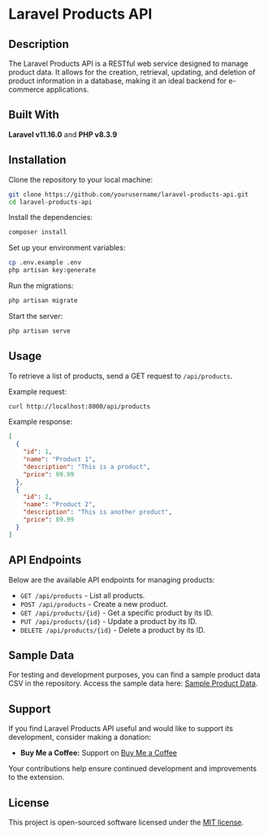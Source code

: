 # Laravel Products API

## Description

The Laravel Products API is a RESTful web service designed to manage product data. It allows for the creation, retrieval, updating, and deletion of product information in a database, making it an ideal backend for e-commerce applications.

## Built With

**Laravel v11.16.0** and **PHP v8.3.9**

## Installation

Clone the repository to your local machine:

```bash
git clone https://github.com/yourusername/laravel-products-api.git
cd laravel-products-api
```

Install the dependencies:

```bash
composer install
```

Set up your environment variables:

```bash
cp .env.example .env
php artisan key:generate
```

Run the migrations:

```bash
php artisan migrate
```

Start the server:

```bash
php artisan serve
```

## Usage

To retrieve a list of products, send a GET request to `/api/products`.

Example request:

```bash
curl http://localhost:8000/api/products
```

Example response:

```json
[
  {
    "id": 1,
    "name": "Product 1",
    "description": "This is a product",
    "price": 99.99
  },
  {
    "id": 2,
    "name": "Product 2",
    "description": "This is another product",
    "price": 89.99
  }
]
```

## API Endpoints

Below are the available API endpoints for managing products:

- `GET /api/products` - List all products.
- `POST /api/products` - Create a new product.
- `GET /api/products/{id}` - Get a specific product by its ID.
- `PUT /api/products/{id}` - Update a product by its ID.
- `DELETE /api/products/{id}` - Delete a product by its ID.

## Sample Data

For testing and development purposes, you can find a sample product data CSV in the repository. Access the sample data here: [Sample Product Data](tests/data/sample_product_data.csv).

## Support
If you find Laravel Products API useful and would like to support its development, consider making a donation:

- **Buy Me a Coffee:** Support on [Buy Me a Coffee](https://buymeacoffee.com/michaelharper)

Your contributions help ensure continued development and improvements to the extension.

## License

This project is open-sourced software licensed under the [MIT license](https://opensource.org/licenses/MIT).
```
